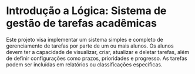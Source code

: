 # Introdução a Lógica: Sistema de gestão de tarefas acadêmicas

Este projeto visa implementar um sistema simples e completo de gerenciamento de tarefas por parte de um ou mais alunos. Os alunos devem ter a capacidade de visualizar, criar, atualizar e deletar tarefas, além de definir configurações como prazos, prioridades e progresso. As tarefas podem ser incluídas em relatórios ou classificações específicas. 